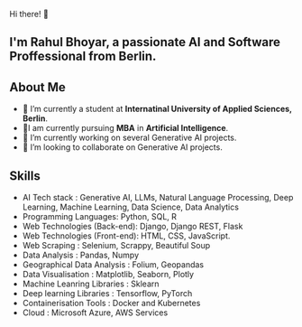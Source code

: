 Hi there! 👋

## I'm **Rahul Bhoyar**, a passionate **AI** and **Software Proffessional** from Berlin.

## About Me

- 🔭 I’m currently a student at **Internatinal University of Applied Sciences, Berlin**.
- 🔭I am currently pursuing **MBA** in **Artificial Intelligence**.
- 🌱 I’m currently working on several Generative AI projects.
- 👯 I’m looking to collaborate on Generative AI projects.

## Skills
- AI Tech stack : Generative AI, LLMs, Natural Language Processing, Deep Learning, Machine Learning, Data Science, Data Analytics
- Programming Languages: Python, SQL, R
- Web Technologies (Back-end): Django, Django REST, Flask
- Web Technologies (Front-end): HTML, CSS, JavaScript.
- Web Scraping : Selenium, Scrappy, Beautiful Soup
- Data Analysis : Pandas, Numpy
- Geographical Data Analysis : Folium, Geopandas
- Data Visualisation : Matplotlib, Seaborn, Plotly
- Machine Leanring Libraries : Sklearn
- Deep learning Libraries : Tensorflow, PyTorch
- Containerisation Tools : Docker and Kubernetes
- Cloud : Microsoft Azure, AWS Services


